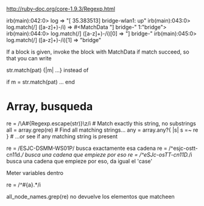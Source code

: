 http://ruby-doc.org/core-1.9.3/Regexp.html

irb(main):042:0> log
=> "[   35.383513] bridge-wlan1: up"
irb(main):043:0> log.match(/] ([a-z]+)-/i)
=> #<MatchData "] bridge-" 1:"bridge">
irb(main):044:0> log.match(/] ([a-z]+)-/i)[0]
=> "] bridge-"
irb(main):045:0> log.match(/] ([a-z]+)-/i)[1]
=> "bridge"


If a block is given, invoke the block with MatchData if match succeed, so that you can write

str.match(pat) {|m| ...}
instead of

if m = str.match(pat)
  ...
end


# Array, busqueda
re = /\A#{Regexp.escape(str)}\z/i # Match exactly this string, no substrings
all = array.grep(re)              # Find all matching strings…
any = array.any?{ |s| s =~ re }   #  …or see if any matching string is present


re = /ESJC-DSMM-WS01P/
  busca exactamente esa cadena
re = /^esjc-ostt-cn11d.*/
  busca una cadena que empieze por eso
re = /^eSJc-osTT-cn11D.*/i
  busca una cadena que empieze por eso, da igual el 'case'

Meter variables dentro

re = /^#{a}.*/i

all_node_names.grep(re)
  no devuelve los elementos que matcheen

